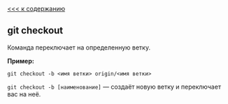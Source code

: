 [<<< к содержанию](/readme.md)
## git checkout

Команда переключает на определенную ветку. 

__Пример:__

```bash=
git checkout -b <имя ветки> origin/<имя ветки>
```
`git checkout -b [наименование]` — создаёт новую ветку и переключает вас на неё.